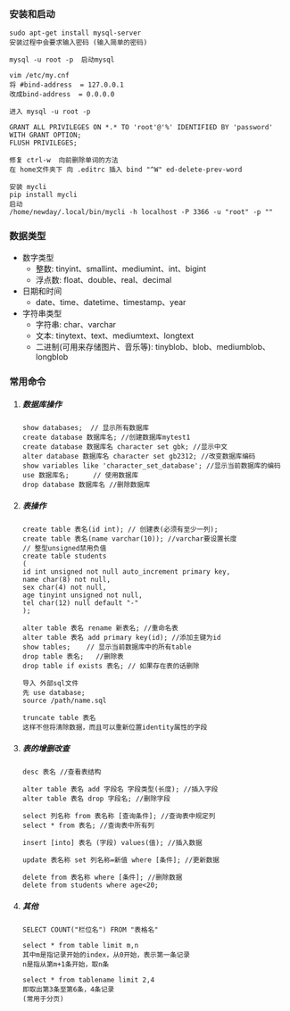 ### 安装和启动

    sudo apt-get install mysql-server
    安装过程中会要求输入密码 (输入简单的密码)

    mysql -u root -p  启动mysql

    vim /etc/my.cnf
    将 #bind-address  = 127.0.0.1
    改成bind-address  = 0.0.0.0

    进入 mysql -u root -p

    GRANT ALL PRIVILEGES ON *.* TO 'root'@'%' IDENTIFIED BY 'password' WITH GRANT OPTION;
    FLUSH PRIVILEGES;

    修复 ctrl-w  向前删除单词的方法
    在 home文件夹下 向 .editrc 插入 bind "^W" ed-delete-prev-word

    安装 mycli
    pip install mycli
    启动
    /home/newday/.local/bin/mycli -h localhost -P 3366 -u "root" -p ""

### 数据类型

- 数字类型
  - 整数: tinyint、smallint、mediumint、int、bigint
  - 浮点数: float、double、real、decimal
- 日期和时间
  - date、time、datetime、timestamp、year
- 字符串类型
  - 字符串: char、varchar
  - 文本: tinytext、text、mediumtext、longtext
  - 二进制(可用来存储图片、音乐等): tinyblob、blob、mediumblob、longblob

### 常用命令

1. ##### 数据库操作

    ```
    show databases;  // 显示所有数据库
    create database 数据库名; //创建数据库mytest1
    create database 数据库名 character set gbk; //显示中文
    alter database 数据库名 character set gb2312; //改变数据库编码
    show variables like 'character_set_database'; //显示当前数据库的编码
    use 数据库名;      // 使用数据库
    drop database 数据库名 //删除数据库
    ```

2. ##### 表操作

    ```
    create table 表名(id int); // 创建表(必须有至少一列);
    create table 表名(name varchar(10)); //varchar要设置长度
    // 整型unsigned禁用负值
    create table students
    (
    id int unsigned not null auto_increment primary key,
    name char(8) not null,
    sex char(4) not null,
    age tinyint unsigned not null,
    tel char(12) null default "-"
    );

    alter table 表名 rename 新表名; //重命名表
    alter table 表名 add primary key(id); //添加主键为id
    show tables;    // 显示当前数据库中的所有table
    drop table 表名;   //删除表
    drop table if exists 表名; // 如果存在表的话删除

    导入 外部sql文件
    先 use database;
    source /path/name.sql

    truncate table 表名
    这样不但将清除数据，而且可以重新位置identity属性的字段
    ```

3. ##### 表的增删改查

    ```
    desc 表名 //查看表结构

    alter table 表名 add 字段名 字段类型(长度); //插入字段
    alter table 表名 drop 字段名; //删除字段

    select 列名称 from 表名称 [查询条件]; //查询表中规定列
    select * from 表名; //查询表中所有列

    insert [into] 表名 (字段) values(值); //插入数据

    update 表名称 set 列名称=新值 where [条件]; //更新数据

    delete from 表名称 where [条件]; //删除数据
    delete from students where age<20;
    ```

3. ##### 其他


    ```
    SELECT COUNT("栏位名") FROM "表格名"

    select * from table limit m,n
    其中m是指记录开始的index，从0开始，表示第一条记录
    n是指从第m+1条开始，取n条

    select * from tablename limit 2,4
    即取出第3条至第6条，4条记录
    (常用于分页)
    ```
